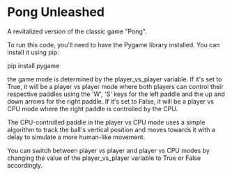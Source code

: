 # Pong Unleashed
 A revitalized version of the classic game "Pong".

To run this code, you'll need to have the Pygame library installed. You can install it using pip:

pip install pygame

 the game mode is determined by the player_vs_player variable. If it's set to True, it will be a player vs player mode where both players can control their respective paddles using the 'W', 'S' keys for the left paddle and the up and down arrows for the right paddle. If it's set to False, it will be a player vs CPU mode where the right paddle is controlled by the CPU.

The CPU-controlled paddle in the player vs CPU mode uses a simple algorithm to track the ball's vertical position and moves towards it with a delay to simulate a more human-like movement.

You can switch between player vs player and player vs CPU modes by changing the value of the player_vs_player variable to True or False accordingly.